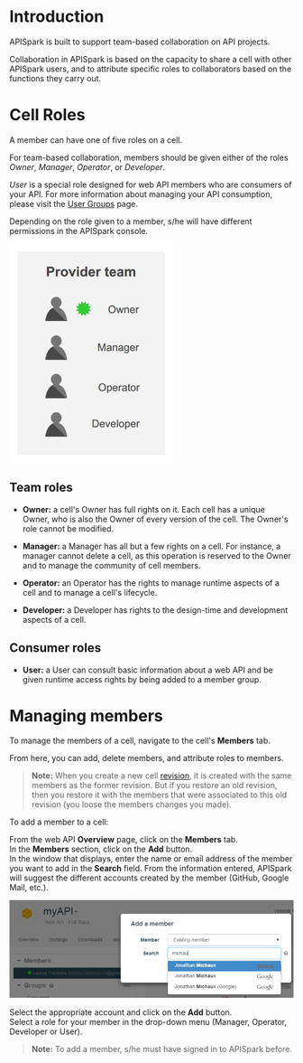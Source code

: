 
# Introduction

APISpark is built to support team-based collaboration on API projects.

Collaboration in APISpark is based on the capacity to share a cell with other APISpark users, and to attribute specific roles to collaborators based on the functions they carry out.

# Cell Roles

A member can have one of five roles on a cell.

For team-based collaboration, members should be given either of the roles *Owner*, *Manager*, *Operator*, or *Developer*.

*User* is a special role designed for web API members who are consumers of your API. For more information about managing your API consumption, please visit the [User Groups](/technical-resources/apispark/guide/publish/secure/user-groups "User Groups") page.

Depending on the role given to a member, s/he will have different permissions in the APISpark console.

![team work](images/provider-team.jpg "team work")


## Team roles

 * **Owner:** a cell's Owner has full rights on it. Each cell has a unique Owner, who is also the Owner of every version of the cell. The Owner's role cannot be modified.

 * **Manager:** a Manager has all but a few rights on a cell. For instance, a manager cannot delete a cell, as this operation is reserved to the Owner and to manage the community of cell members.

 * **Operator:** an Operator has the rights to manage runtime aspects of a cell and to manage a cell's lifecycle.

 * **Developer:** a Developer has rights to the design-time and development aspects of a cell.


## Consumer roles

 * **User:** a User can consult basic information about a web API and be given runtime access rights by being added to a member group.


# Managing members

To manage the members of a cell, navigate to the cell's **Members** tab.

From here, you can add, delete members, and attribute roles to members.

>**Note:** When you create a new cell [revision](/technical-resources/apispark/guide/explore/revisions "revision"), it is created with the same members as the former revision. But if you restore an old revision, then you restore it with the members that were associated to this old revision (you loose the members changes you made).

To add a member to a cell:

From the web API **Overview** page, click on the **Members** tab.  
In the **Members** section, click on the **Add** button.  
In the window that displays, enter the name or email address of the member you want to add in the **Search** field. From the information entered, APISpark will suggest the different accounts created by the member (GitHub, Google Mail, etc.).

![Add member](images/add-member-to-cell.jpg "Add member")

Select the appropriate account and click on the **Add** button.  
Select a role for your member in the drop-down menu (Manager, Operator, Developer or User).

>**Note:** To add a member, s/he must have signed in to APISpark before.
